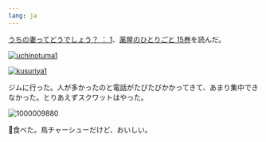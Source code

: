 ```yaml
---
lang: ja
---
```


[うちの妻ってどうでしょう？ ： 1](https://amzn.asia/d/aFypAqD)、[薬屋のひとりごと 15巻](https://amzn.asia/d/4RoGaTK)を読んだ。

[![uchinotuma1](https://github.com/user-attachments/assets/bc3e6373-073f-4d13-8e8d-63d7a1a07713)](https://amzn.asia/d/aFypAqD)

[![kusuriya1](https://github.com/user-attachments/assets/e696dc8a-2ab1-4390-9e60-309647bcea07)](https://amzn.asia/d/4RoGaTK)

ジムに行った。人が多かったのと電話がたびたびかかってきて、あまり集中できなかった。とりあえずスクワットはやった。

![1000009880](https://github.com/user-attachments/assets/04815b76-d423-431d-8fd0-dc860a3081de)

🍜食べた。鳥チャーシューだけど、おいしい。

